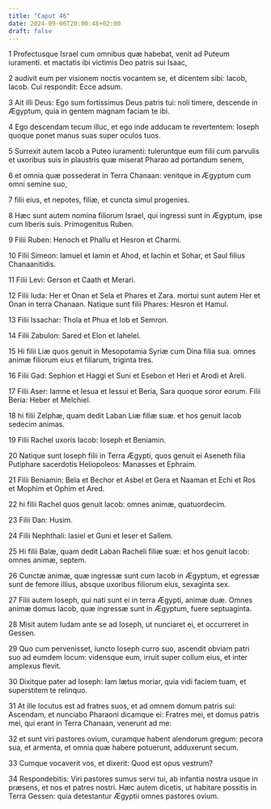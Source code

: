 ```yaml
---
title: "Caput 46"
date: 2024-09-06T20:00:48+02:00
draft: false
---
```



1 Profectusque Israel cum omnibus quæ habebat, venit ad Puteum iuramenti. et mactatis ibi victimis Deo patris sui Isaac,

2 audivit eum per visionem noctis vocantem se, et dicentem sibi: Iacob, Iacob. Cui respondit: Ecce adsum.

3 Ait illi Deus: Ego sum fortissimus Deus patris tui: noli timere, descende in Ægyptum, quia in gentem magnam faciam te ibi.

4 Ego descendam tecum illuc, et ego inde adducam te revertentem: Ioseph quoque ponet manus suas super oculos tuos.

5 Surrexit autem Iacob a Puteo iuramenti: tuleruntque eum filii cum parvulis et uxoribus suis in plaustris quæ miserat Pharao ad portandum senem,

6 et omnia quæ possederat in Terra Chanaan: venitque in Ægyptum cum omni semine suo,

7 filii eius, et nepotes, filiæ, et cuncta simul progenies.

8 Hæc sunt autem nomina filiorum Israel, qui ingressi sunt in Ægyptum, ipse cum liberis suis. Primogenitus Ruben.

9 Filii Ruben: Henoch et Phallu et Hesron et Charmi.

10 Filii Simeon: Iamuel et Iamin et Ahod, et Iachin et Sohar, et Saul filius Chanaanitidis.

11 Filii Levi: Gerson et Caath et Merari.

12 Filii Iuda: Her et Onan et Sela et Phares et Zara. mortui sunt autem Her et Onan in terra Chanaan. Natique sunt filii Phares: Hesron et Hamul.

13 Filii Issachar: Thola et Phua et Iob et Semron.

14 Filii Zabulon: Sared et Elon et Iahelel.

15 Hi filii Liæ quos genuit in Mesopotamia Syriæ cum Dina filia sua. omnes animæ filiorum eius et filiarum, triginta tres.

16 Filii Gad: Sephion et Haggi et Suni et Esebon et Heri et Arodi et Areli.

17 Filii Aser: Iamne et Iesua et Iessui et Beria, Sara quoque soror eorum. Filii Beria: Heber et Melchiel.

18 hi filii Zelphæ, quam dedit Laban Liæ filiæ suæ. et hos genuit Iacob sedecim animas.

19 Filii Rachel uxoris Iacob: Ioseph et Beniamin.

20 Natique sunt Ioseph filii in Terra Ægypti, quos genuit ei Aseneth filia Putiphare sacerdotis Heliopoleos: Manasses et Ephraim.

21 Filii Beniamin: Bela et Bechor et Asbel et Gera et Naaman et Echi et Ros et Mophim et Ophim et Ared.

22 hi filii Rachel quos genuit Iacob: omnes animæ, quatuordecim.

23 Filii Dan: Husim.

24 Filii Nephthali: Iasiel et Guni et Ieser et Sallem.

25 Hi filii Balæ, quam dedit Laban Racheli filiæ suæ: et hos genuit Iacob: omnes animæ, septem.

26 Cunctæ animæ, quæ ingressæ sunt cum Iacob in Ægyptum, et egressæ sunt de femore illius, absque uxoribus filiorum eius, sexaginta sex.

27 Filii autem Ioseph, qui nati sunt ei in terra Ægypti, animæ duæ. Omnes animæ domus Iacob, quæ ingressæ sunt in Ægyptum, fuere septuaginta.

28 Misit autem Iudam ante se ad Ioseph, ut nunciaret ei, et occurreret in Gessen.

29 Quo cum pervenisset, iuncto Ioseph curro suo, ascendit obviam patri suo ad eumdem locum: vidensque eum, irruit super collum eius, et inter amplexus flevit.

30 Dixitque pater ad Ioseph: Iam lætus moriar, quia vidi faciem tuam, et superstitem te relinquo.

31 At ille locutus est ad fratres suos, et ad omnem domum patris sui: Ascendam, et nunciabo Pharaoni dicamque ei: Fratres mei, et domus patris mei, qui erant in Terra Chanaan, venerunt ad me:

32 et sunt viri pastores ovium, curamque habent alendorum gregum: pecora sua, et armenta, et omnia quæ habere potuerunt, adduxerunt secum.

33 Cumque vocaverit vos, et dixerit: Quod est opus vestrum?

34 Respondebitis: Viri pastores sumus servi tui, ab infantia nostra usque in præsens, et nos et patres nostri. Hæc autem dicetis, ut habitare possitis in Terra Gessen: quia detestantur Ægyptii omnes pastores ovium.

